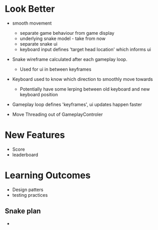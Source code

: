 # Look Better
 - smooth movement
	 - separate game behaviour from game display
	 - underlying snake model - take from now
	 - separate snake ui
	 - keyboard input defines 'target head location' which informs ui

 - Snake wireframe calculated after each gameplay loop.
	 - Used for ui in between keyframes
 - Keyboard used to know which direction to smoothly move towards
	 - Potentially have some lerping between old keyboard and new keyboard position
 - Gameplay loop defines 'keyframes', ui updates happen faster
 - Move Threading out of GameplayControler
# New Features
 - Score
 - leaderboard

# Learning Outcomes
 - Design patters
 - testing practices



## Snake plan
 - 